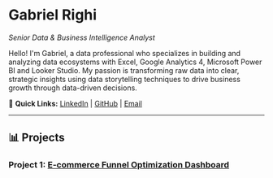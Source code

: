 # Gabriel Righi
_Senior Data & Business Intelligence Analyst_

Hello! I'm Gabriel, a data professional who specializes in building and analyzing data ecosystems with Excel, Google Analytics 4, Microsoft Power BI and Looker Studio. My passion is transforming raw data into clear, strategic insights using data storytelling techniques to drive business growth through data-driven decisions.

🔗 **Quick Links:** [LinkedIn](https://www.linkedin.com/in/righi/) | [GitHub](https://github.com/righi17) | [Email](mailto:gabriel.righi@hotmail.com)

---
## 📊 Projects

### Project 1: [E-commerce Funnel Optimization Dashboard](./01.md)
